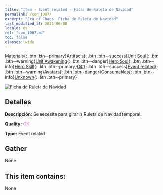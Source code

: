 ```yaml
---
title: "Item - Event related - Ficha de Ruleta de Navidad"
permalink: /con_1087/
excerpt: "Era of Chaos  Ficha de Ruleta de Navidad"
last_modified_at: 2021-06-08
locale: es
ref: "con_1087.md"
toc: false
classes: wide
---
```

 [Materials](/ItemsES/){: .btn .btn--primary}[Artifacts](/ItemsES/Artifacts/){: .btn .btn--success}[Unit Soul](/ItemsES/UnitSoul/){: .btn .btn--warning}[Unit Awakening](/ItemsES/UnitAwakening/){: .btn .btn--danger}[Hero Soul](/ItemsES/HeroSoul/){: .btn .btn--info}[Hero Skill](/ItemsES/HeroSkill/){: .btn .btn--primary}[Gift](/ItemsES/Gift/){: .btn .btn--success}[Event related](/ItemsES/Events/){: .btn .btn--warning}[Avatars](/ItemsES/Avatars/){: .btn .btn--danger}[Consumables](/ItemsES/Consumables/){: .btn .btn--info}[Unknown](/ItemsES/Unknown/){: .btn .btn--primary}

 ![Ficha de Ruleta de Navidad](/images/t/i_690013.png)

## Detalles
 **Descripción:** Se necesita para girar la Ruleta de Navidad temporal.

 **Quality:** <span style="color: #DA70D6">OK</span>

 **Type:** Event related

## Gather

  None

## This item contains:

  None

